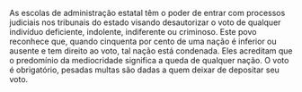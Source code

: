 ﻿As escolas de administração estatal têm o poder de entrar com processos judiciais nos tribunais do estado visando desautorizar o voto de qualquer indivíduo deficiente, indolente, indiferente ou criminoso. Este povo reconhece que, quando cinquenta por cento de uma nação é inferior ou ausente e tem direito ao voto, tal nação está condenada. Eles acreditam que o predomínio da mediocridade significa a queda de qualquer nação. O voto é obrigatório, pesadas multas são dadas a quem deixar de depositar seu voto.